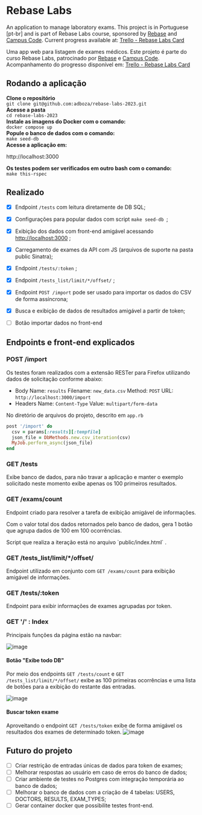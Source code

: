 # Rebase Labs

An application to manage laboratory exams. 
This project is in Portuguese [pt-br] and is part of Rebase Labs course, sponsored by [Rebase](https://rebase.com.br/) and [Campus Code](https://www.campuscode.com.br/).
Current progress available at: [Trello - Rebase Labs Card](https://trello.com/c/2IUQpLu4/42-rebase-labs)

Uma app web para listagem de exames médicos.
Este projeto é parte do curso Rebase Labs, patrocinado por [Rebase](https://rebase.com.br/) e [Campus Code](https://www.campuscode.com.br/).
Acompanhamento do progresso disponível em: [Trello - Rebase Labs Card](https://trello.com/c/2IUQpLu4/42-rebase-labs)

## Rodando a aplicação

**Clone o repositório** <br>
`git clone git@github.com:adboza/rebase-labs-2023.git`<br>
**Acesse a pasta** <br>
`cd rebase-labs-2023`<br>
**Instale as imagens do Docker com o comando:** <br>
`docker compose up` <br>
**Popule o banco de dados com o comando:** <br>
`make seed-db` <br>
**Acesse a aplicação em:** <br>
<p>http://localhost:3000</p>

**Os testes podem ser verificados em outro bash com o comando:** <br>
`make this-rspec` <br>

## Realizado
- [x] Endpoint `/tests` com leitura diretamente de DB SQL;
- [x] Configurações para popular dados com script `make seed-db `;
- [x] Exibição dos dados com front-end amigável acessando <http://localhost:3000> ;
- [x] Carregamento de exames da API com JS (arquivos de suporte na pasta public Sinatra);
- [x] Endpoint `/tests/:token` ;
- [x] Endpoint  `/tests_list/limit/*/offset/` ;
- [x] Endpoint `POST /import`  pode ser usado para importar os dados do CSV de forma assíncrona;
- [x] Busca e exibição de dados de resultados amigável a partir de token;
- [ ] Botão importar dados no front-end


## Endpoints e front-end explicados

### POST /import
Os testes foram realizados com a extensão RESTer para Firefox utilizando dados de solicitação conforme abaixo:

- Body
Name: `results`
Filename: `new_data.csv`
Method: `POST`
URL: `http://localhost:3000/import`
- Headers
Name: `Content-Type`
Value: `multipart/form-data`

No diretório de arquivos do projeto, descrito em `app.rb`
```ruby
post '/import' do
  csv = params[:results][:tempfile]
  json_file = DbMethods.new.csv_iteration(csv)
  MyJob.perform_async(json_file)
end
```

### GET /tests
Exibe banco de dados, para não travar a aplicação e manter o exemplo solicitado neste momento exibe apenas os 100 primeiros resultados.

### GET /exams/count
<p>Endpoint criado para resolver a tarefa de exibição amigável de informações. </p>
<p>Com o valor total dos dados retornados pelo banco de dados, gera 1 botão que agrupa dados de 100 em 100 ocorrências.</p>
Script que realiza a iteração está no arquivo `public/index.html`  .

### GET /tests_list/limit/*/offset/
Endpoint utilizado em conjunto com `GET /exams/count` para exibição amigável de informações.

### GET /tests/:token
Endpoint para exibir informações de exames agrupadas por token.

### GET '/' : Index

Principais funções da página estão na navbar:

![image](https://user-images.githubusercontent.com/99356646/211236752-53fc6bd6-a248-4dcc-9db7-b1f3509d3b25.png)

#### Botão "Exibe todo DB"
Por meio dos endpoints `GET /tests/count` e `GET /tests_list/limit/*/offset/` exibe as 100 primeiras ocorrências e uma lista de botões para a exibição do restante das entradas.

![image](https://user-images.githubusercontent.com/99356646/211236866-60c6148c-f95e-469c-afc7-e0e79498d9c1.png)


#### Buscar token exame
Aproveitando o endpoint `GET /tests/token` exibe de forma amigável os resultados dos exames de determinado token.
![image](https://user-images.githubusercontent.com/99356646/211236675-7c0941fb-e712-442a-a0da-2dab43948d41.png)


## Futuro do projeto
- [ ]  Criar restrição de entradas únicas de dados para token de exames;
- [ ]  Melhorar respostas ao usuário em caso de erros do banco de dados;
- [ ]  Criar ambiente de testes no Postgres com integração temporária ao banco de dados;
- [ ]  Melhorar o banco de dados com a criação de 4 tabelas: USERS, DOCTORS, RESULTS, EXAM_TYPES;
- [ ]  Gerar container docker que possibilite testes front-end.
